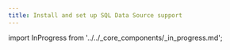 ```yaml
---
title: Install and set up SQL Data Source support
---
```

import InProgress from '../../_core_components/_in_progress.md';

## 

<InProgress />
